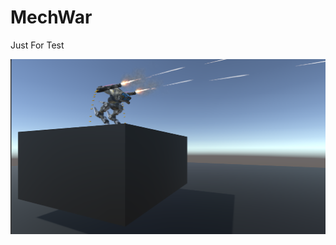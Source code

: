 # MechWar
Just For Test

![image](https://github.com/swordmaster003/MechWar/blob/master/Screenshots/1.png)
